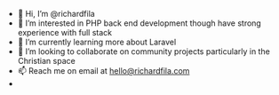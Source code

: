 - 👋 Hi, I’m @richardfila
- 👀 I’m interested in PHP back end development though have strong experience with full stack
- 🌱 I’m currently learning more about Laravel
- 💞️ I’m looking to collaborate on community projects particularly in the Christian space
- 📫 Reach me on email at hello@richardfila.com
- 
<!---
richardfila/richardfila is a ✨ special ✨ repository because its `README.md` (this file) appears on your GitHub profile.
You can click the Preview link to take a look at your changes.
--->
